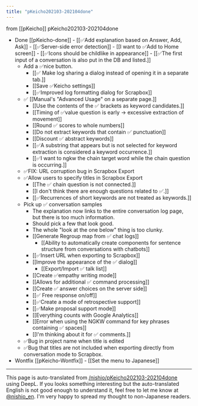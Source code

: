 ```yaml
---
title: "pKeicho202103-202104done"
---
```


from [[pKeicho]]
pKeicho202103-202104done
- Done [[pKeicho-done]]
        - [[✅Add explanation based on Answer, Add, Ask]]
        - [[✅Server-side error detection]]
        - [[I want to ✅Add to Home screen]]
        - [[✅Icons should be childlike in appearance]]
        - [[✅The first input of a conversation is also put in the DB and listed.]]
    - Add a ✅nice button.
        - [[✅ Make log sharing a dialog instead of opening it in a separate tab.]]
        - [[Save ✅Keicho settings]]
        - [[✅Improved log formatting dialog for Scrapbox]]
    - ✅ [[Manual's "Advanced Usage" on a separate page.]]
        - [[Use the contents of the ✅ brackets as keyword candidates.]]
        - [[Timing of ✅value question is early → excessive extraction of movement]]
        - [[Round ✅ scores to whole numbers]]
        - [[Do not extract keywords that contain ✅ punctuation]]
        - [[Discount ✅ abstract keywords]]
        - [[✅A substring that appears but is not selected for keyword extraction is considered a keyword occurrence.]]
        - [[✅I want to ngkw the chain target word while the chain question is occurring.]]
    - ✅FIX: URL corruption bug in Scrapbox Export
    - ✅Allow users to specify titles in Scrapbox Export
        - [[The ✅ chain question is not connected.]]
        - [[I don't think there are enough questions related to ✅.]]
        - [[✅Recurrences of short keywords are not treated as keywords.]]
    - Pick up ✅ conversation samples
        - The explanation now links to the entire conversation log page, but there is too much information.
        - Should pick a few that look good.
        - The whole "look at the one below" thing is too clunky.
        - [[Generate Regroup map from ✅ chat logs]]
            - [[Ability to automatically create components for sentence structure from conversations with chatbots]]
        - [[✅Insert URL when exporting to Scrapbox]]
        - [[Improve the appearance of the ✅ dialog]]
            - [[Export/Import ✅ talk list]]
        - [[Create ✅empathy writing mode]]
        - [[Allows for additional ✅ command processing]]
        - [[Create ✅ answer choices on the server side]]
        - [[✅ Free response on/off]]
        - [[✅Create a mode of retrospective support]]
        - [[✅Make proposal support mode]]
        - [[Everything counts with Google Analytics]]
        - [[Error when using the NGKW command for key phrases containing ✅ spaces]]
        - [[I'm thinking about it for ✅ comments.]]
    - ✅Bug in project name when title is edited
    - ✅Bug that titles are not included when exporting directly from conversation mode to Scrapbox.
- Wontfix [[pKeicho-Wontfix]]
        - [[Set the menu to Japanese]]

---
This page is auto-translated from [/nishio/pKeicho202103-202104done](https://scrapbox.io/nishio/pKeicho202103-202104done) using DeepL. If you looks something interesting but the auto-translated English is not good enough to understand it, feel free to let me know at [@nishio_en](https://twitter.com/nishio_en). I'm very happy to spread my thought to non-Japanese readers.